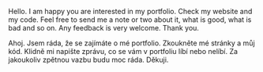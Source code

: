Hello. I am happy you are interested in my portfolio. Check my website and my code. Feel free to send me a note or two about it, what is good, what is bad and so on. 
Any feedback is very welcome. Thank you.

Ahoj. Jsem ráda, že se zajímáte o mé portfolio. Zkoukněte mé stránky a můj kód. Klidně mi napište zprávu, co se vám v portfoliu líbí nebo nelíbí. 
Za jakoukoliv zpětnou vazbu budu moc ráda. Děkuji.
